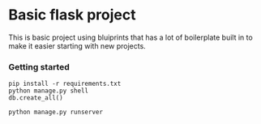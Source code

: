 # Basic flask project

This is basic project using bluiprints that has a lot of boilerplate built in to make it easier starting with new projects.


### Getting started

```
pip install -r requirements.txt
python manage.py shell 
db.create_all()

python manage.py runserver

```
